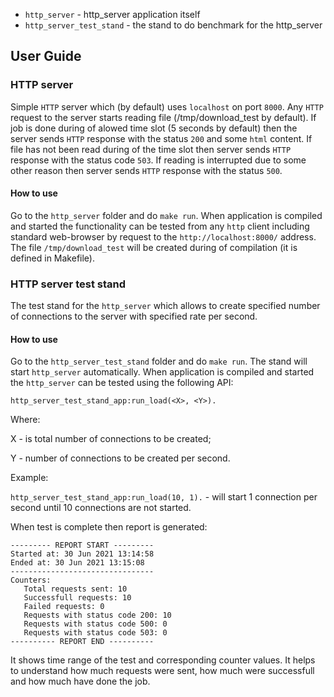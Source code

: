 * `http_server` - http_server application itself
* `http_server_test_stand` - the stand to do benchmark for the http_server
  
## User Guide

### HTTP server

Simple `HTTP` server which (by default) uses `localhost` on port `8000`. Any `HTTP` request to the server starts reading file (/tmp/download_test by default).
If job is done during of alowed time slot (5 seconds by default) then the server sends `HTTP` response with the status `200` and some `html` content.
If file has not been read during of the time slot then server sends `HTTP` response with the status code `503`.
If reading is interrupted due to some other reason then server sends `HTTP` response with the status `500`.

#### How to use

Go to the `http_server` folder and do `make run`. When application is compiled and started the functionality can be tested from any `http` client including standard web-browser
by request to the `http://localhost:8000/` address. The file `/tmp/download_test` will be created during of compilation (it is defined in Makefile).

### HTTP server test stand

The test stand for the `http_server` which allows to create specified number of connections to the server with specified rate per second.

#### How to use

Go to the `http_server_test_stand` folder and do `make run`. The stand will start `http_server` automatically. 
When application is compiled and started the `http_server` can be tested using the following  API:

`http_server_test_stand_app:run_load(<X>, <Y>).`

Where:

  X - is total number of connections to be created;
  
  Y - number of connections to be created per second.
  
Example:

`http_server_test_stand_app:run_load(10, 1).` - will start 1 connection per second until 10 connections are not started.

When test is complete then report is generated:

```
--------- REPORT START ---------
Started at: 30 Jun 2021 13:14:58
Ended at: 30 Jun 2021 13:15:08
--------------------------------
Counters:
   Total requests sent: 10
   Successfull requests: 10
   Failed requests: 0
   Requests with status code 200: 10
   Requests with status code 500: 0
   Requests with status code 503: 0
---------- REPORT END ----------
```

It shows time range of the test and corresponding counter values. 
It helps to understand how much requests were sent, how much were successfull and how much have done the job.

